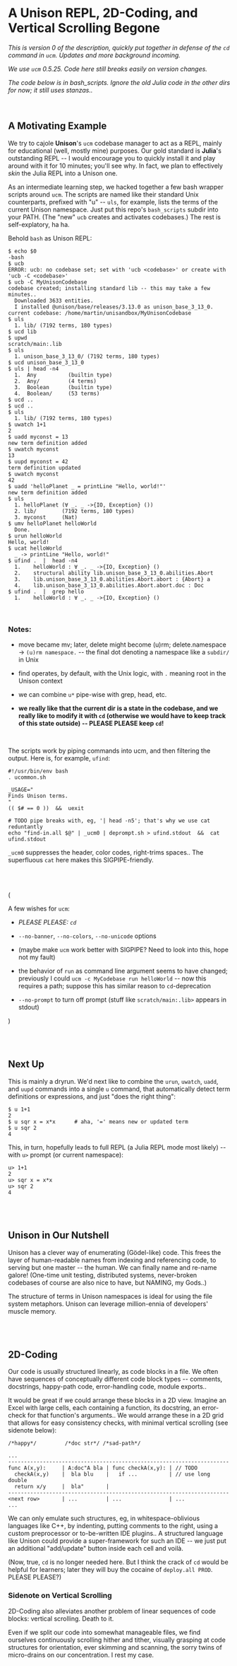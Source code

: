 # A Unison REPL, 2D-Coding, and Vertical Scrolling Begone

*This is version 0 of the description, quickly put together in defense of the `cd` command in `ucm`. Updates and more background incoming.*

*We use `ucm` 0.5.25. Code here still breaks easily on version changes.*

*The code below is in bash_scripts. Ignore the old Julia code in the other dirs for now; it still uses stanzas..*

<br>

## A Motivating Example

We try to cajole **Unison**'s `ucm` codebase manager to act as a REPL, mainly for educational (well, mostly mine) purposes. Our gold standard is **Julia**'s outstanding REPL -- I would encourage you to quickly install it and play around with it for 10 minutes; you'll see why. In fact, we plan to effectively *skin* the Julia REPL into a Unison one.

As an intermediate learning step, we hacked together a few bash wrapper scripts around `ucm`. The scripts are named like their standard Unix counterparts, prefixed with "u" -- `uls`, for example, lists the terms of the current Unison namespace. Just put this repo's `bash_scripts` subdir into your PATH. (The "new" `ucb` creates and activates codebases.) The rest is self-explatory, ha ha.

Behold `bash` as Unison REPL:

```
$ echo $0
-bash
$ ucb
ERROR: ucb: no codebase set; set with 'ucb <codebase>' or create with 'ucb -C <codebase>'
$ ucb -C MyUnisonCodebase
codebase created; installing standard lib -- this may take a few minutes..
  Downloaded 3633 entities.
  I installed @unison/base/releases/3.13.0 as unison_base_3_13_0.
current codebase: /home/martin/unisandbox/MyUnisonCodebase
$ uls
  1. lib/ (7192 terms, 180 types)
$ ucd lib
$ upwd
scratch/main:.lib
$ uls
  1. unison_base_3_13_0/ (7192 terms, 180 types)
$ ucd unison_base_3_13_0
$ uls | head -n4
  1.  Any          (builtin type)
  2.  Any/         (4 terms)
  3.  Boolean      (builtin type)
  4.  Boolean/     (53 terms)
$ ucd ..
$ ucd ..
$ uls
  1. lib/ (7192 terms, 180 types)
$ uwatch 1+1
2
$ uadd myconst = 13
new term definition added
$ uwatch myconst
13
$ uupd myconst = 42
term definition updated
$ uwatch myconst
42
$ uadd 'helloPlanet _ = printLine "Hello, world!"'
new term definition added
$ uls
  1. helloPlanet (∀ _. _ ->{IO, Exception} ())
  2. lib/        (7192 terms, 180 types)
  3. myconst     (Nat)
$ umv helloPlanet helloWorld
  Done.
$ urun helloWorld
Hello, world!
$ ucat helloWorld
  _ -> printLine "Hello, world!"
$ ufind .  |  head -n4
  1.    helloWorld : ∀ _. _ ->{IO, Exception} ()
  2.    structural ability lib.unison_base_3_13_0.abilities.Abort
  3.    lib.unison_base_3_13_0.abilities.Abort.abort : {Abort} a
  4.    lib.unison_base_3_13_0.abilities.Abort.abort.doc : Doc
$ ufind .  |  grep hello
  1.    helloWorld : ∀ _. _ ->{IO, Exception} ()
```

<br>

### Notes:

* move became mv; later, delete might become (u)rm; delete.namespace -> `(u)rm namespace.` -- the final dot denoting a namespace like a `subdir/` in Unix

* find operates, by default, with the Unix logic, with `.` meaning root in the Unison context

* we can combine `u*` pipe-wise with grep, head, etc.

* **we really like that the current dir is a state in the codebase, and we really like to modify it with `cd` (otherwise we would have to keep track of this state outside) -- PLEASE PLEASE keep `cd`!**

<br>

The scripts work by piping commands into ucm, and then filtering the output. Here is, for example, `ufind`:

```
#!/usr/bin/env bash
. ucommon.sh

_USAGE="
Finds Unison terms.
"
(( $# == 0 ))  &&  uexit

# TODO pipe breaks with, eg, '| head -n5'; that's why we use cat reduntantly
echo "find-in.all $@" | _ucm0 | deprompt.sh > ufind.stdout  &&  cat ufind.stdout
```

`_ucm0` suppresses the header, color codes, right-trims spaces.. The superfluous `cat` here makes this SIGPIPE-friendly.

<br>
<br>

(

A few wishes for `ucm`:

* *PLEASE PLEASE: `cd`*

* `--no-banner`, `--no-colors`, `--no-unicode` options

* (maybe make `ucm` work better with SIGPIPE? Need to look into this, hope not my fault)

* the behavior of `run` as command line argument seems to have changed; previously I could `ucm -c MyCodebase run helloWorld` -- now this requires a path; suppose this has similar reason to `cd`-deprecation

* `--no-prompt` to turn off prompt (stuff like `scratch/main:.lib>` appears in stdout)

)

<br>
<br>

## Next Up

This is mainly a dryrun. We'd next like to combine the `urun`, `uwatch`, `uadd`, and `uupd` commands into a single `u` command, that automatically detect term definitions or expressions, and just "does the right thing":

```
$ u 1+1
2
$ u sqr x = x*x      # aha, '=' means new or updated term
$ u sqr 2
4
```

This, in turn, hopefully leads to full REPL (a Julia REPL mode most likely) -- with `u>` prompt (or current namespace):

```
u> 1+1
2
u> sqr x = x*x
u> sqr 2
4
```

<br>
<br>

## Unison in Our Nutshell

Unison has a clever way of enumerating (Gödel-like) code. This frees the layer of human-readable names from indexing and referencing code, to serving but one master -- the human. We can finally name and re-name galore! (One-time unit testing, distributed systems, never-broken codebases of course are also nice to have, but NAMING, my Gods..)

The structure of terms in Unison namespaces is ideal for using the file system metaphors. Unison can leverage million-ennia of developers' muscle memory.

<br>
<br>

## 2D-Coding

Our code is usually structured linearly, as code blocks in a file. We often have sequences of conceptually different code block types -- comments, docstrings, happy-path code, error-handling code, module exports..

It would be great if we could arrange these blocks in a 2D view. Imagine an Excel with large cells, each containing a function, its docstring, an error-check for that function's arguments.. We would arrange these in a 2D grid that allows for easy consistency checks, with minimal vertical scrolling (see sidenote below):

```
/*happy*/         /*doc str*/ /*sad-path*/

...
----------------------------------------------------------------------
func A(x,y):     | A:doc"A bla | func checkA(x,y): | // TODO
  checkA(x,y)    |  bla blu    |   if ...          | // use long double
  return x/y     |  bla"       |
----------------------------------------------------------------------
<next row>       | ...         | ...               | ...
...
```

We can only emulate such structures, eg, in whitespace-oblivious languages like C++, by indenting, putting comments to the right, using a custom preprocessor or to-be-written IDE plugins.. A structured language like Unison could provide a super-framework for such an IDE -- we just put an additional "add/update" button inside each cell and voilà.

(Now, true, `cd` is no longer needed here. But I think the crack of `cd` would be helpful for learners; later they will buy the cocaine of `deploy.all PROD`. PLEASE PLEASE?)


### Sidenote on Vertical Scrolling

2D-Coding also alleviates another problem of linear sequences of code blocks: vertical scrolling. Death to it.

Even if we split our code into somewhat manageable files, we find ourselves continuously scrolling hither and tither, visually grasping at code structures for orientation, ever skimming and scanning, the sorry twins of micro-drains on our concentration. I rest my case.

